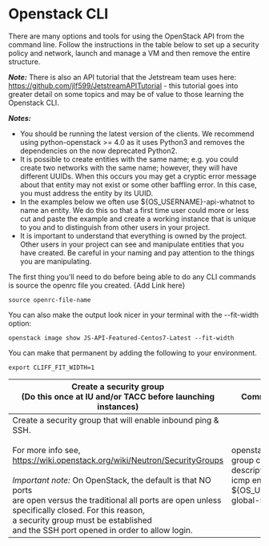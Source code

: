 # Openstack CLI

There are many options and tools for using the OpenStack API from the command line. Follow the instructions in the table below to set up a security policy and network, launch and manage a VM and then remove the entire structure.
  
***Note:*** There is also an API tutorial that the Jetstream team uses here: https://github.com/jlf599/JetstreamAPITutorial - this tutorial goes into greater detail on some topics and may be of value to those learning the Openstack CLI.

***Notes:***

 - You should be running the latest version of the clients.  We recommend using python-openstack >= 4.0 as it uses Python3 and removes the dependencies on the now deprecated Python2.
 - It is possible to create entities with the same name; e.g. you could create two networks with the same name; however, they will have different UUIDs.  When this occurs you may get a cryptic error message about that entity may not exist or some other baffling error.  In this case, you must address the entity by its UUID. 
 - In the examples below we often use ${OS_USERNAME}-api-whatnot to name an entity.  We do this so that a first time user could more or less cut and paste the example and create a working instance that is unique to you and to distinguish from other users in your project.
 - It is important to understand that everything is owned by the project.  Other users in your project can see and manipulate entities that you have created. Be careful in your naming and pay attention to the things you are manipulating.


The first thing you'll need to do before being able to do any CLI commands is source the openrc file you created. {Add Link here} 

```source openrc-file-name```

You can also make the output look nicer in your terminal with the --fit-width option:

```openstack image show JS-API-Featured-Centos7-Latest --fit-width```

You can make that permanent by adding the following to your environment.

```export CLIFF_FIT_WIDTH=1```

| Create a security group<br>(Do this once at IU and/or TACC before launching instances)| Command line |
| ---------------------------------------------------------------------------------- | ------------ |
| Create a security group that will enable inbound ping & SSH.<br><br>For more info see,<br>https://wiki.openstack.org/wiki/Neutron/SecurityGroups<br><br> *Important note:* On OpenStack, the default is that NO ports<br>are open versus the traditional all ports are open unless<br>specifically closed. For this reason,<br>a security group must be established<br>and the SSH port opened in order to allow login. | openstack security group create --description "ssh & icmp enabled" ${OS_USERNAME}-global-ssh |

